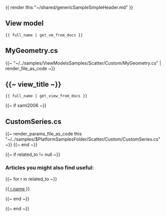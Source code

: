 {{ render this "~/shared/genericSampleSimpleHeader.md" }}

## View model

```
{{ full_name | get_vm_from_docs }}
```

## MyGeometry.cs

{{~ "~/../samples/ViewModelsSamples/Scatter/Custom/MyGeometry.cs" | render_file_as_code ~}}

## {{~ view_title ~}}

```
{{ full_name | get_view_from_docs }}
```

{{~ if xaml2006 ~}}
## CustomSeries.cs
{{~ render_params_file_as_code this "~/../samples/$PlatformSamplesFolder/Scatter/Custom/CustomSeries.cs" ~}}
{{~ end ~}}

{{~ if related_to != null ~}}

### Articles you might also find useful:

{{~ for r in related_to ~}}

<div>
<a href="{{ compile this r.url }}">
{{ r.name }}
</a>
</div>

{{~ end ~}}

{{~ end ~}}